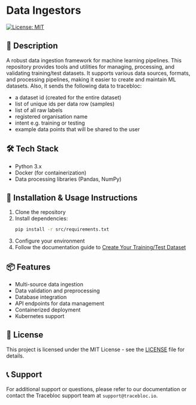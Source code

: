 # Data Ingestors
[![License: MIT](https://img.shields.io/badge/License-MIT-yellow.svg)](https://opensource.org/licenses/MIT)

## 📄 Description
A robust data ingestion framework for machine learning pipelines. This repository provides tools and utilities for managing, processing, and validating training/test datasets. It supports various data sources, formats, and processing pipelines, making it easier to create and maintain ML datasets.
Also, it sends the following data to tracebloc:
- a dataset id (created for the entire dataset)
- list of unique ids per data row (samples)
- list of all raw labels
- registered organisation name 
- intent e.g. training or testing
- example data points that will be shared to the user 
                  
## 🛠️ Tech Stack
- Python 3.x
- Docker (for containerization)
- Data processing libraries (Pandas, NumPy)

## 🚀 Installation & Usage Instructions
1. Clone the repository
2. Install dependencies:
   ```bash
   pip install -r src/requirements.txt
   ```
3. Configure your environment
4. Follow the documentation guide to [Create Your Training/Test Dataset](https://traceblocdocsdev.azureedge.net/environment-setup/create-your-dataset)

## 📦 Features
- Multi-source data ingestion
- Data validation and preprocessing
- Database integration
- API endpoints for data management
- Containerized deployment
- Kubernetes support


## 📜 License
This project is licensed under the MIT License - see the [LICENSE](LICENSE) file for details.

## 📞 Support
For additional support or questions, please refer to our documentation or contact the Tracebloc support team at `support@tracebloc.io`.
